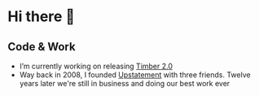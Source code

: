 # Hi there 👋

## Code & Work

- I’m currently working on releasing [Timber 2.0](https://github.com/timber/timber)
- Way back in 2008, I founded [Upstatement](https://upstatement.com) with three friends. Twelve years later we're still in business and doing our best work ever

